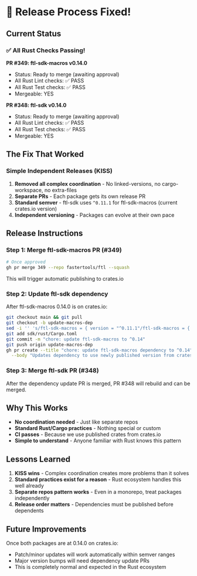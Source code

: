 # 🎉 Release Process Fixed!

## Current Status

### ✅ All Rust Checks Passing!

**PR #349: ftl-sdk-macros v0.14.0**
- Status: Ready to merge (awaiting approval)
- All Rust Lint checks: ✅ PASS
- All Rust Test checks: ✅ PASS
- Mergeable: YES

**PR #348: ftl-sdk v0.14.0**  
- Status: Ready to merge (awaiting approval)
- All Rust Lint checks: ✅ PASS
- All Rust Test checks: ✅ PASS
- Mergeable: YES

## The Fix That Worked

### Simple Independent Releases (KISS)
1. **Removed all complex coordination** - No linked-versions, no cargo-workspace, no extra-files
2. **Separate PRs** - Each package gets its own release PR
3. **Standard semver** - ftl-sdk uses `^0.11.1` for ftl-sdk-macros (current crates.io version)
4. **Independent versioning** - Packages can evolve at their own pace

## Release Instructions

### Step 1: Merge ftl-sdk-macros PR (#349)
```bash
# Once approved
gh pr merge 349 --repo fastertools/ftl --squash
```
This will trigger automatic publishing to crates.io

### Step 2: Update ftl-sdk dependency
After ftl-sdk-macros 0.14.0 is on crates.io:
```bash
git checkout main && git pull
git checkout -b update-macros-dep
sed -i '' 's/ftl-sdk-macros = { version = "^0.11.1"/ftl-sdk-macros = { version = "^0.14"/' sdk/rust/Cargo.toml
git add sdk/rust/Cargo.toml
git commit -m "chore: update ftl-sdk-macros to ^0.14"
git push origin update-macros-dep
gh pr create --title "chore: update ftl-sdk-macros dependency to ^0.14" \
  --body "Updates dependency to use newly published version from crates.io"
```

### Step 3: Merge ftl-sdk PR (#348)
After the dependency update PR is merged, PR #348 will rebuild and can be merged.

## Why This Works

- **No coordination needed** - Just like separate repos
- **Standard Rust/Cargo practices** - Nothing special or custom
- **CI passes** - Because we use published crates from crates.io
- **Simple to understand** - Anyone familiar with Rust knows this pattern

## Lessons Learned

1. **KISS wins** - Complex coordination creates more problems than it solves
2. **Standard practices exist for a reason** - Rust ecosystem handles this well already
3. **Separate repos pattern works** - Even in a monorepo, treat packages independently
4. **Release order matters** - Dependencies must be published before dependents

## Future Improvements

Once both packages are at 0.14.0 on crates.io:
- Patch/minor updates will work automatically within semver ranges
- Major version bumps will need dependency update PRs
- This is completely normal and expected in the Rust ecosystem